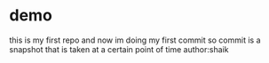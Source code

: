 # demo
this is my first repo
and now im doing my first commit
so commit is a snapshot that is taken at a certain point of time
author:shaik

